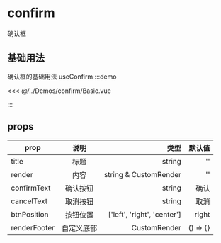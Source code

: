 # confirm

确认框

## 基础用法

确认框的基础用法 useConfirm
:::demo

<<< @/../Demos/confirm/Basic.vue

:::

## props

| prop      |     说明     |           类型 | 默认值 |
| --------- | :----------: | -------------: | -----: |
| title        | 标题 |  string | '' |
| render        | 内容 |  string & CustomRender | '' |
| confirmText        | 确认按钮 |  string | 确认 |
| cancelText        | 取消按钮 |  string | 取消 |
| btnPosition        | 按钮位置 |  ['left', 'right', 'center'] | right |
| renderFooter        | 自定义底部 |  CustomRender | () => {} |

